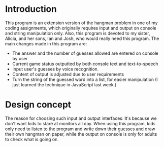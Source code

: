 # Introduction
This program is an extension version of the hangman problem in one of my coding assignments,
which originally requires input and output on console and string manipulation only.
Also, this program is devoted to my sister, Alicia, and her sons, Ian and Josh,
who would really need this program.
The main changes made in this program are:
- The answer and the number of guesses allowed are entered on console by user
- Current game status outputted by both console text and text-to-speech
- Input user's guesses by voice recognition.
- Content of output is adjusted due to user requirements
- Turn the string of the guessed word into a list, for easier manipulation
  (I just learned the technique in JavaScript last week.)
# Design concept
The reason for choosing such input and output interfaces:
It's because we don't want kids to stare at monitors all day.
When using this program, kids only need to listen to the program and write down
their guesses and draw their own hangman on paper,
while the output on console is only for adults to check what is going on.
